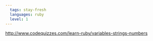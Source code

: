```yaml
---
  tags: stay-fresh
  languages: ruby
  level: 1
---
```


http://www.codequizzes.com/learn-ruby/variables-strings-numbers
